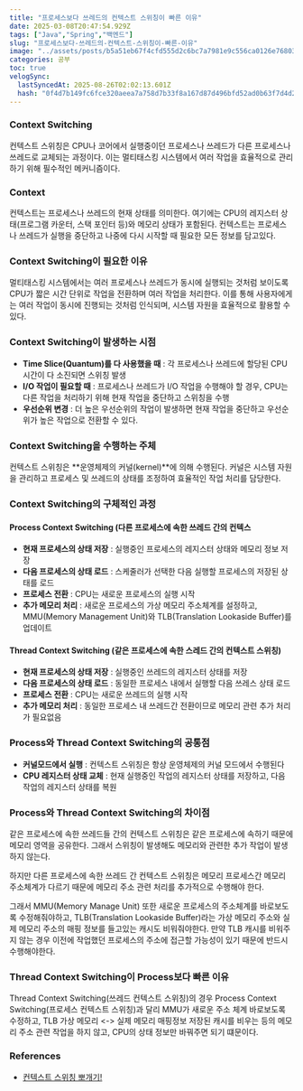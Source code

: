 ```yaml
---
title: "프로세스보다 쓰레드의 컨텍스트 스위칭이 빠른 이유"
date: 2025-03-08T20:47:54.929Z
tags: ["Java","Spring","백엔드"]
slug: "프로세스보다-쓰레드의-컨텍스트-스위칭이-빠른-이유"
image: "../assets/posts/b5a51eb67f4cfd555d2c6bc7a7981e9c556ca0126e76803507b7cfdaeca765df.png"
categories: 공부
toc: true
velogSync:
  lastSyncedAt: 2025-08-26T02:02:13.601Z
  hash: "0f4d7b149fc6fce320aeea7a758d7b33f8a167d87d496bfd52ad0b63f7d4d26a"
---
```


### Context Switching
컨텍스트 스위칭은 CPU나 코어에서 실행중이던 프로세스나 쓰레드가 다른 프로세스나 쓰레드로 교체되는 과정이다. 이는 멀티태스킹 시스템에서 여러 작업을 효율적으로 관리하기 위해 필수적인 메커니즘이다.

### Context
컨텍스트는 프로세스나 쓰레드의 현재 상태를 의미한다. 여기에는 CPU의 레지스터 상태(프로그램 카운터, 스택 포인터 등)와 메모리 상태가 포함된다. 컨텍스트는 프로세스나 쓰레드가 실행을 중단하고 나중에 다시 시작할 때 필요한 모든 정보를 담고있다.

### Context Switching이 필요한 이유
멀티태스킹 시스템에서는 여러 프로세스나 쓰레드가 동시에 실행되는 것처럼 보이도록 CPU가 짧은 시간 단위로 작업을 전환하며 여러 작업을 처리한다. 이를 통해 사용자에게는 여러 작업이 동시에 진행되는 것처럼 인식되며, 시스템 자원을 효율적으로 활용할 수 있다.

### Context Switching이 발생하는 시점
- **Time Slice(Quantum)를 다 사용했을 때**
: 각 프로세스나 쓰레드에 할당된 CPU시간이 다 소진되면 스위칭 발생
- **I/O 작업이 필요할 때**
: 프로세스나 쓰레드가 I/O 작업을 수행해야 할 경우, CPU는 다른 작업을 처리하기 위해 현재 작업을 중단하고 스위칭을 수행
- **우선순위 변경**
: 더 높은 우선순위의 작업이 발생하면 현재 작업을 중단하고 우선순위가 높은 작업으로 전환할 수 있다.

### Context Switching을 수행하는 주체
컨텍스트 스위칭은 **운영체제의 커널(kernel)**에 의해 수행된다. 커널은 시스템 자원을 관리하고 프로세스 및 쓰레드의 상태를 조정하여 효율적인 작업 처리를 담당한다.

### Context Switching의 구체적인 과정
#### Process Context Switching (다른 프로세스에 속한 쓰레드 간의 컨텍스 
- **현재 프로세스의 상태 저장** : 실행중인 프로세스의 레지스터 상태와 메모리 정보 저장
- **다음 프로세스의 상태 로드** : 스케줄러가 선택한 다음 실행할 프로세스의 저장된 상태를 로드
- **프로세스 전환** : CPU는 새로운 프로세스의 실행 시작
- **추가 메모리 처리** : 새로운 프로세스의 가상 메모리 주소체계를 설정하고, MMU(Memory Management Unit)와 TLB(Translation Lookaside Buffer)를 업데이트

#### Thread Context Switching (같은 프로세스에 속한 스레드 간의 컨텍스트 스위칭)
- **현재 프로세스의 상태 저장** : 실행중인 쓰레드의 레지스터 상태를 저장
- **다음 프로세스의 상태 로드** : 동일한 프로세스 내에서 실행할 다음 쓰레스 상태 로드
- **프로세스 전환** : CPU는 새로운 쓰레드의 실행 시작
- **추가 메모리 처리** : 동일한 프로세스 내 쓰레드간 전환이므로 메모리 관련 추가 처리가 필요없음

### Process와 Thread Context Switching의 공통점
- **커널모드에서 실행** : 컨텍스트 스위칭은 항상 운영체제의 커널 모드에서 수행된다
- **CPU 레지스터 상태 교체** : 현재 실행중인 작업의 레지스터 상태를 저장하고, 다음 작업의 레지스터 상태를 복원

### Process와 Thread Context Switching의 차이점
같은 프로세스에 속한 쓰레드들 간의 컨텍스트 스위칭은 같은 프로세스에 속하기 때문에 메모리 영역을 공유한다. 그래서 스위칭이 발생해도 메모리와 관련한 추가 작업이 발생하지 않는다. 

하지만 다른 프로세스에 속한 쓰레드 간 컨텍스트 스위칭은 메모리 프로세스간 메모리 주소체계가 다르기 때문에 메모리 주소 관련 처리를 추가적으로 수행해야 한다.

그래서 MMU(Memory Manage Unit) 또한 새로운 프로세스의 주소체계를 바로보도록 수정해줘야하고, TLB(Translation Lookaside Buffer)라는 가상 메모리 주소와 실제 메모리 주소의 매핑 정보를 들고있는 캐시도 비워줘야한다. 만약 TLB 캐시를 비워주지 않는 경우 이전에 작업했던 프로세스의 주소에 접근할 가능성이 있기 때문에 반드시 수행해야한다.

### Thread Context Switching이 Process보다 빠른 이유
Thread Context Switching(쓰레드 컨텍스트 스위칭)의 경우 Process Context Switching(프로세스 컨텍스트 스위칭)과 달리 MMU가 새로운 주소 체계 바로보도록 수정하고, TLB 가상 메모리 <-> 실제 메모리 매핑정보 저장된 캐시를 비우는 등의 메모리 주소 관련 작업을 하지 않고, CPU의 상태 정보만 바꿔주면 되기 떄문이다.

### References
- [컨텍스트 스위칭 뽀개기!](https://www.youtube.com/watch?v=Xh9Nt7y07FE&list=PLcXyemr8ZeoQOtSUjwaer0VMJSMfa-9G-&index=5)